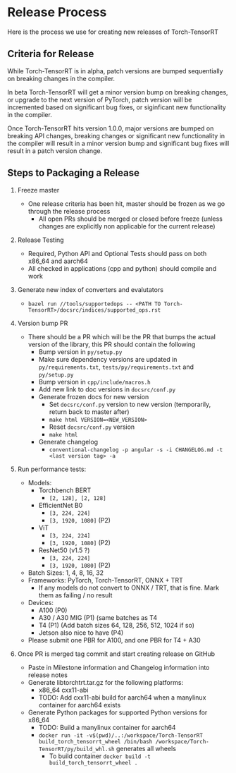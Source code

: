 # Release Process

Here is the process we use for creating new releases of Torch-TensorRT

## Criteria for Release

While Torch-TensorRT is in alpha, patch versions are bumped sequentially on breaking changes in the compiler.

In beta Torch-TensorRT will get a minor version bump on breaking changes, or upgrade to the next version of PyTorch, patch version will be incremented based on significant bug fixes, or siginficant new functionality in the compiler.

Once Torch-TensorRT hits version 1.0.0, major versions are bumped on breaking API changes, breaking changes or significant new functionality in the compiler
will result in a minor version bump and significant bug fixes will result in a patch version change.

## Steps to Packaging a Release

1. Freeze master
    - One release criteria has been hit, master should be frozen as we go through the release process
        - All open PRs should be merged or closed before freeze (unless changes are explicitly non applicable for the current release)
2. Release Testing
    - Required, Python API and Optional Tests should pass on both x86_64 and aarch64
    - All checked in applications (cpp and python) should compile and work
3. Generate new index of converters and evalutators
    - `bazel run //tools/supportedops -- <PATH TO Torch-TensorRT>/docsrc/indices/supported_ops.rst`
4. Version bump PR
    - There should be a PR which will be the PR that bumps the actual version of the library, this PR should contain the following
        - Bump version in `py/setup.py`
        - Make sure dependency versions are updated in `py/requirements.txt`, `tests/py/requirements.txt` and `py/setup.py`
        - Bump version in `cpp/include/macros.h`
        - Add new link to doc versions in `docsrc/conf.py`
        - Generate frozen docs for new version
            - Set `docsrc/conf.py` version to new version (temporarily, return back to master after)
            - `make html VERSION=<NEW_VERSION>`
            - Reset `docsrc/conf.py` version
            - `make html`
        - Generate changelog
            - `conventional-changelog -p angular -s -i CHANGELOG.md -t <last version tag> -a`

5. Run performance tests:
    - Models:
        - Torchbench BERT
            - `[2, 128], [2, 128]`
        - EfficientNet B0
            - `[3, 224, 224]`
            - `[3, 1920, 1080]` (P2)
        - ViT
            - `[3, 224, 224]`
            - `[3, 1920, 1080]` (P2)
        - ResNet50 (v1.5 ?)
            - `[3, 224, 224]`
            - `[3, 1920, 1080]` (P2)
    - Batch Sizes: 1, 4, 8, 16, 32
    - Frameworks: PyTorch, Torch-TensorRT, ONNX + TRT
        - If any models do not convert to ONNX / TRT, that is fine. Mark them as failing / no result
    - Devices:
        - A100 (P0)
        - A30 / A30 MIG (P1) (same batches as T4
        - T4 (P1) (Add batch sizes 64, 128, 256, 512, 1024 if so)
        - Jetson also nice to have (P4)
    - Please submit one PBR for A100, and one PBR for T4 + A30


6. Once PR is merged tag commit and start creating release on GitHub
    - Paste in Milestone information and Changelog information into release notes
    - Generate libtorchtrt.tar.gz for the following platforms:
        - x86_64 cxx11-abi
        - TODO: Add cxx11-abi build for aarch64 when a manylinux container for aarch64 exists
    - Generate Python packages for supported Python versions for x86_64
        - TODO: Build a manylinux container for aarch64
        - `docker run -it -v$(pwd)/..:/workspace/Torch-TensorRT build_torch_tensorrt_wheel /bin/bash /workspace/Torch-TensorRT/py/build_whl.sh` generates all wheels
            - To build container `docker build -t build_torch_tensorrt_wheel .`
